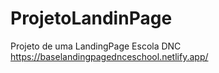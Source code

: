 # ProjetoLandinPage
Projeto de uma LandingPage Escola DNC
https://baselandingpagednceschool.netlify.app/